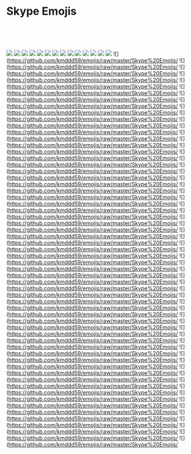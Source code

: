 # Skype Emojis

<br><br><br>

![](https://github.com/kmddd59/emojis/raw/master/Skype%20Emojis/AddresBookGoogle.png)
![](https://github.com/kmddd59/emojis/raw/master/Skype%20Emojis/AddresBookYahoo.png)
![](https://github.com/kmddd59/emojis/raw/master/Skype%20Emojis/angel.png)
![](https://github.com/kmddd59/emojis/raw/master/Skype%20Emojis/angry.png)
![](https://github.com/kmddd59/emojis/raw/master/Skype%20Emojis/bandit.png)
![](https://github.com/kmddd59/emojis/raw/master/Skype%20Emojis/beer.png)
![](https://github.com/kmddd59/emojis/raw/master/Skype%20Emojis/blush.png)
![](https://github.com/kmddd59/emojis/raw/master/Skype%20Emojis/bow.png)
![](https://github.com/kmddd59/emojis/raw/master/Skype%20Emojis/cake.png)
![](https://github.com/kmddd59/emojis/raw/master/Skype%20Emojis/cash.png)
![](https://github.com/kmddd59/emojis/raw/master/Skype%20Emojis/clap.png)
![](https://github.com/kmddd59/emojis/raw/master/Skype%20Emojis/coffee.png)
![](https://github.com/kmddd59/emojis/raw/master/Skype%20Emojis/cool.png)
![](https://github.com/kmddd59/emojis/raw/master/Skype%20Emojis/Crying.png)
![](https://github.com/kmddd59/emojis/raw/master/Skype%20Emojis/
![](https://github.com/kmddd59/emojis/raw/master/Skype%20Emojis/
![](https://github.com/kmddd59/emojis/raw/master/Skype%20Emojis/
![](https://github.com/kmddd59/emojis/raw/master/Skype%20Emojis/
![](https://github.com/kmddd59/emojis/raw/master/Skype%20Emojis/
![](https://github.com/kmddd59/emojis/raw/master/Skype%20Emojis/
![](https://github.com/kmddd59/emojis/raw/master/Skype%20Emojis/
![](https://github.com/kmddd59/emojis/raw/master/Skype%20Emojis/
![](https://github.com/kmddd59/emojis/raw/master/Skype%20Emojis/
![](https://github.com/kmddd59/emojis/raw/master/Skype%20Emojis/
![](https://github.com/kmddd59/emojis/raw/master/Skype%20Emojis/
![](https://github.com/kmddd59/emojis/raw/master/Skype%20Emojis/
![](https://github.com/kmddd59/emojis/raw/master/Skype%20Emojis/
![](https://github.com/kmddd59/emojis/raw/master/Skype%20Emojis/
![](https://github.com/kmddd59/emojis/raw/master/Skype%20Emojis/
![](https://github.com/kmddd59/emojis/raw/master/Skype%20Emojis/
![](https://github.com/kmddd59/emojis/raw/master/Skype%20Emojis/
![](https://github.com/kmddd59/emojis/raw/master/Skype%20Emojis/
![](https://github.com/kmddd59/emojis/raw/master/Skype%20Emojis/
![](https://github.com/kmddd59/emojis/raw/master/Skype%20Emojis/
![](https://github.com/kmddd59/emojis/raw/master/Skype%20Emojis/
![](https://github.com/kmddd59/emojis/raw/master/Skype%20Emojis/
![](https://github.com/kmddd59/emojis/raw/master/Skype%20Emojis/
![](https://github.com/kmddd59/emojis/raw/master/Skype%20Emojis/
![](https://github.com/kmddd59/emojis/raw/master/Skype%20Emojis/
![](https://github.com/kmddd59/emojis/raw/master/Skype%20Emojis/
![](https://github.com/kmddd59/emojis/raw/master/Skype%20Emojis/
![](https://github.com/kmddd59/emojis/raw/master/Skype%20Emojis/
![](https://github.com/kmddd59/emojis/raw/master/Skype%20Emojis/
![](https://github.com/kmddd59/emojis/raw/master/Skype%20Emojis/
![](https://github.com/kmddd59/emojis/raw/master/Skype%20Emojis/
![](https://github.com/kmddd59/emojis/raw/master/Skype%20Emojis/
![](https://github.com/kmddd59/emojis/raw/master/Skype%20Emojis/
![](https://github.com/kmddd59/emojis/raw/master/Skype%20Emojis/
![](https://github.com/kmddd59/emojis/raw/master/Skype%20Emojis/
![](https://github.com/kmddd59/emojis/raw/master/Skype%20Emojis/
![](https://github.com/kmddd59/emojis/raw/master/Skype%20Emojis/
![](https://github.com/kmddd59/emojis/raw/master/Skype%20Emojis/
![](https://github.com/kmddd59/emojis/raw/master/Skype%20Emojis/
![](https://github.com/kmddd59/emojis/raw/master/Skype%20Emojis/
![](https://github.com/kmddd59/emojis/raw/master/Skype%20Emojis/
![](https://github.com/kmddd59/emojis/raw/master/Skype%20Emojis/
![](https://github.com/kmddd59/emojis/raw/master/Skype%20Emojis/
![](https://github.com/kmddd59/emojis/raw/master/Skype%20Emojis/
![](https://github.com/kmddd59/emojis/raw/master/Skype%20Emojis/
![](https://github.com/kmddd59/emojis/raw/master/Skype%20Emojis/
![](https://github.com/kmddd59/emojis/raw/master/Skype%20Emojis/
![](https://github.com/kmddd59/emojis/raw/master/Skype%20Emojis/
![](https://github.com/kmddd59/emojis/raw/master/Skype%20Emojis/
![](https://github.com/kmddd59/emojis/raw/master/Skype%20Emojis/
![](https://github.com/kmddd59/emojis/raw/master/Skype%20Emojis/
![](https://github.com/kmddd59/emojis/raw/master/Skype%20Emojis/
![](https://github.com/kmddd59/emojis/raw/master/Skype%20Emojis/
![](https://github.com/kmddd59/emojis/raw/master/Skype%20Emojis/
![](https://github.com/kmddd59/emojis/raw/master/Skype%20Emojis/
![](https://github.com/kmddd59/emojis/raw/master/Skype%20Emojis/
![](https://github.com/kmddd59/emojis/raw/master/Skype%20Emojis/
![](https://github.com/kmddd59/emojis/raw/master/Skype%20Emojis/
![](https://github.com/kmddd59/emojis/raw/master/Skype%20Emojis/
![](https://github.com/kmddd59/emojis/raw/master/Skype%20Emojis/